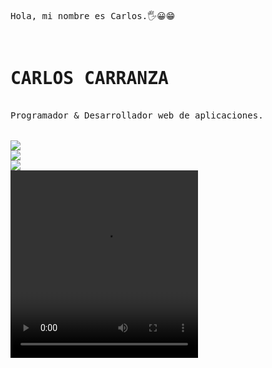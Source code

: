 <html>
<pre>
<body>



<p>Hola, mi nombre es Carlos.🖐😀😁</p>
<h1><b>CARLOS CARRANZA</b></h1>
Programador & Desarrollador web de aplicaciones.
<br>
<a href="mailto:iesc_jcarlos@hotmail.com" target="blank"><img src="https://img.shields.io/badge/Gmail-D14836?style=for-the-badge&logo=gmail&logoColor=white"></a>
<a href="https://www.linkedin.com/in/jcarlos-carranza/" target="blank"><img src="https://img.shields.io/badge/LinkedIn-0077B5?style=for-the-badge&logo=linkedin&logoColor=white"></a>
<a href="https://www.linkedin.com/in/jcarlos-carranza/" target="blank"><img src="https://img.shields.io/badge/LinkedIn-0077B5?style=for-the-badge&logo=linkedin&logoColor=white"></a>
<video src="https://www.youtube.com/watch?v=ZtfXKrdxi0k" width="300" height="300">Ir video</video>


</body> 
  
</html>



